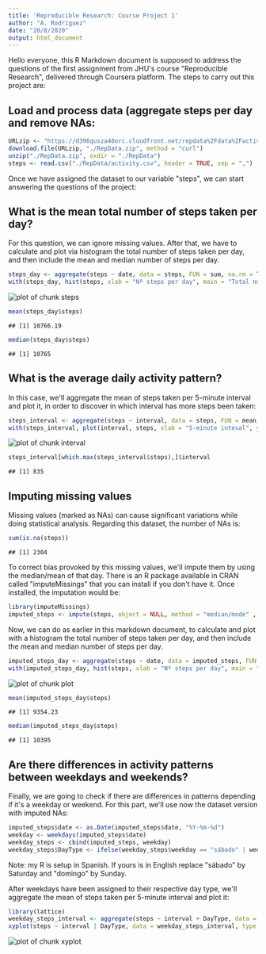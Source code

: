 ```yaml
---
title: 'Reproducible Research: Course Project 1'
author: "A. Rodríguez"
date: "20/8/2020"
output: html_document
---
```




Hello everyone, this R Markdown document is supposed to address the questions of the first assignment from JHU's course "Reproducible Research", delivered through Coursera platform. The steps to carry out this project are:

## Load and process data (aggregate steps per day and remove NAs:


```r
URLzip <- "https://d396qusza40orc.cloudfront.net/repdata%2Fdata%2Factivity.zip"
download.file(URLzip, "./RepData.zip", method = "curl")
unzip("./RepData.zip", exdir = "./RepData")
steps <- read.csv("./RepData/activity.csv", header = TRUE, sep = ",")
```

Once we have assigned the dataset to our variable "steps", we can start answering the questions of the project:

## What is the mean total number of steps taken per day?

For this question, we can ignore missing values. After that, we have to calculate and plot via histogram the total number of steps taken per day, and then include the mean and median number of steps per day.


```r
steps_day <- aggregate(steps ~ date, data = steps, FUN = sum, na.rm = TRUE)
with(steps_day, hist(steps, xlab = "Nº steps per day", main = "Total number of steps taken per day", col = "orange", ylim = c(0,20), breaks = seq(0,25000, by = 2500)))
```

![plot of chunk steps](figure/steps-1.png)

```r
mean(steps_day$steps)
```

```
## [1] 10766.19
```

```r
median(steps_day$steps)
```

```
## [1] 10765
```


## What is the average daily activity pattern?

In this case, we'll aggregate the mean of steps taken per 5-minute interval and plot it, in order to discover in which interval has more steps been taken:


```r
steps_interval <- aggregate(steps ~ interval, data = steps, FUN = mean, na.rm = TRUE)
with(steps_interval, plot(interval, steps, xlab = "5-minute inteval", ylab = "Average number of steps", main = "Average number of steps taken per day", type = "l", lwd = 2))
```

![plot of chunk interval](figure/interval-1.png)

```r
steps_interval[which.max(steps_interval$steps),]$interval
```

```
## [1] 835
```

## Imputing missing values

Missing values (marked as NAs) can cause significant variations while doing statistical analysis. Regarding this dataset, the number of NAs is:


```r
sum(is.na(steps))
```

```
## [1] 2304
```

To correct bias provoked by this missing values, we'll impute them by using the median/mean of that day. There is an R package available in CRAN called "imputeMissings" that you can install if you don't have it. Once installed, the imputation would be:


```r
library(imputeMissings)
imputed_steps <- impute(steps, object = NULL, method = "median/mode" , flag = FALSE)
```

Now, we can do as earlier in this markdown document, to calculate and plot with a histogram the total number of steps taken per day, and then include the mean and median number of steps per day.


```r
imputed_steps_day <- aggregate(steps ~ date, data = imputed_steps, FUN = sum, na.rm = TRUE)
with(imputed_steps_day, hist(steps, xlab = "Nº steps per day", main = "Total number of steps taken per day", col = "orange", ylim = c(0,20), breaks = seq(0,25000, by = 2500)))
```

![plot of chunk plot](figure/plot-1.png)

```r
mean(imputed_steps_day$steps)
```

```
## [1] 9354.23
```

```r
median(imputed_steps_day$steps)
```

```
## [1] 10395
```

## Are there differences in activity patterns between weekdays and weekends?

Finally, we are going to check if there are differences in patterns depending if it's a weekday or weekend. For this part, we'll use now the dataset version with imputed NAs:


```r
imputed_steps$date <- as.Date(imputed_steps$date, "%Y-%m-%d")
weekday <- weekdays(imputed_steps$date)
weekday_steps <- cbind(imputed_steps, weekday)
weekday_steps$DayType <- ifelse(weekday_steps$weekday == "sábado" | weekday_steps$weekday == "domingo", "weekend", "weekday")
```
Note: my R is setup in Spanish. If yours is in English replace "sábado" by Saturday and "domingo" by Sunday.

After weekdays have been assigned to their respective day type, we'll aggregate the mean of steps taken per 5-minute interval and plot it:


```r
library(lattice)
weekday_steps_interval <- aggregate(steps ~ interval + DayType, data = weekday_steps, FUN = mean)
xyplot(steps ~ interval | DayType, data = weekday_steps_interval, type = "l", layout = c(1,2), xlab = "Interval", ylab = "Nº steps")
```

![plot of chunk xyplot](figure/xyplot-1.png)
